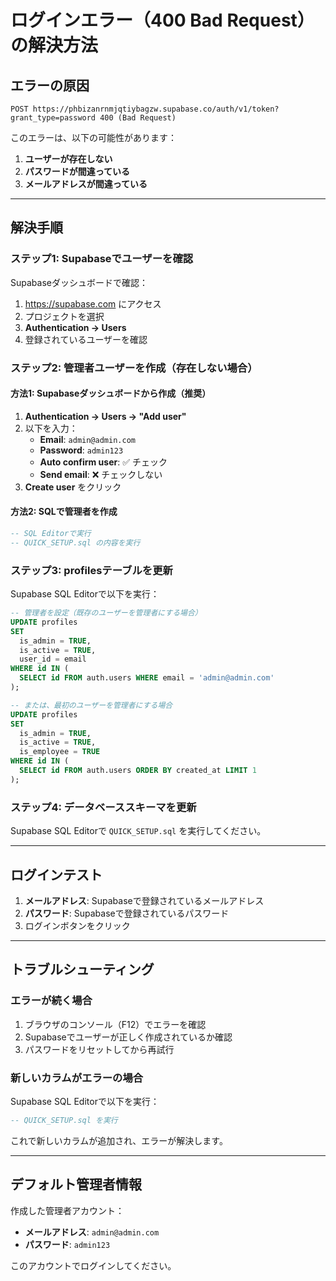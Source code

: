 # ログインエラー（400 Bad Request）の解決方法

## エラーの原因

`POST https://phbizanrnmjqtiybagzw.supabase.co/auth/v1/token?grant_type=password 400 (Bad Request)`

このエラーは、以下の可能性があります：

1. **ユーザーが存在しない**
2. **パスワードが間違っている**
3. **メールアドレスが間違っている**

---

## 解決手順

### ステップ1: Supabaseでユーザーを確認

Supabaseダッシュボードで確認：
1. https://supabase.com にアクセス
2. プロジェクトを選択
3. **Authentication → Users**
4. 登録されているユーザーを確認

### ステップ2: 管理者ユーザーを作成（存在しない場合）

#### 方法1: Supabaseダッシュボードから作成（推奨）

1. **Authentication → Users → "Add user"**
2. 以下を入力：
   - **Email**: `admin@admin.com`
   - **Password**: `admin123`
   - **Auto confirm user**: ✅ チェック
   - **Send email**: ❌ チェックしない
3. **Create user** をクリック

#### 方法2: SQLで管理者を作成

```sql
-- SQL Editorで実行
-- QUICK_SETUP.sql の内容を実行
```

### ステップ3: profilesテーブルを更新

Supabase SQL Editorで以下を実行：

```sql
-- 管理者を設定（既存のユーザーを管理者にする場合）
UPDATE profiles 
SET 
  is_admin = TRUE,
  is_active = TRUE,
  user_id = email
WHERE id IN (
  SELECT id FROM auth.users WHERE email = 'admin@admin.com'
);

-- または、最初のユーザーを管理者にする場合
UPDATE profiles 
SET 
  is_admin = TRUE,
  is_active = TRUE,
  is_employee = TRUE
WHERE id IN (
  SELECT id FROM auth.users ORDER BY created_at LIMIT 1
);
```

### ステップ4: データベーススキーマを更新

Supabase SQL Editorで `QUICK_SETUP.sql` を実行してください。

---

## ログインテスト

1. **メールアドレス**: Supabaseで登録されているメールアドレス
2. **パスワード**: Supabaseで登録されているパスワード
3. ログインボタンをクリック

---

## トラブルシューティング

### エラーが続く場合

1. ブラウザのコンソール（F12）でエラーを確認
2. Supabaseでユーザーが正しく作成されているか確認
3. パスワードをリセットしてから再試行

### 新しいカラムがエラーの場合

Supabase SQL Editorで以下を実行：

```sql
-- QUICK_SETUP.sql を実行
```

これで新しいカラムが追加され、エラーが解決します。

---

## デフォルト管理者情報

作成した管理者アカウント：
- **メールアドレス**: `admin@admin.com`
- **パスワード**: `admin123`

このアカウントでログインしてください。

